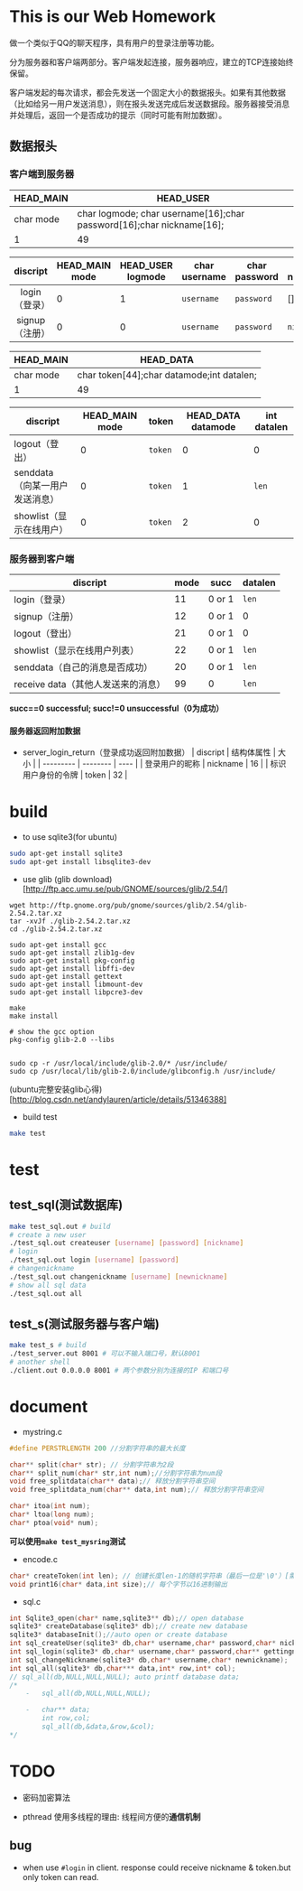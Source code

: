 # This is our Web Homework

做一个类似于QQ的聊天程序，具有用户的登录注册等功能。

分为服务器和客户端两部分。客户端发起连接，服务器响应，建立的TCP连接始终保留。

客户端发起的每次请求，都会先发送一个固定大小的数据报头。如果有其他数据（比如给另一用户发送消息），则在报头发送完成后发送数据段。服务器接受消息并处理后，返回一个是否成功的提示（同时可能有附加数据）。

## 数据报头

### 客户端到服务器

| HEAD_MAIN | HEAD_USER                                |
| --------- | ---------------------------------------- |
| char mode | char logmode; char username[16];char password[16];char nickname[16]; |
| 1         | 49                                       |

|  discript  | HEAD_MAIN mode | HEAD_USER logmode | char username | char password | char nickname |
| :--------: | -------------- | ----------------- | ------------- | ------------- | ------------- |
| login（登录）  | 0              | 1                 | `username`    | `password`    | []            |
| signup（注册） | 0              | 0                 | `username`    | `password`    | `nickname`    |


| HEAD_MAIN | HEAD_DATA                                |
| --------- | ---------------------------------------- |
| char mode | char token[44];char datamode;int datalen; |
| 1         | 49                                       |

| discript            | HEAD_MAIN mode | token   | HEAD_DATA datamode | int datalen |
| ------------------- | -------------- | ------- | ------------------ | ----------- |
| logout（登出）          | 0              | `token` | 0                  | 0           |
| senddata（向某一用户发送消息） | 0              | `token` | 1                  | `len`       |
| showlist（显示在线用户）    | 0              | `token` | 2                  | 0           |

### 服务器到客户端

| discript                | mode | succ   | datalen |
| ----------------------- | ---- | ------ | ------- |
| login（登录）               | 11   | 0 or 1 | `len`   |
| signup（注册）              | 12   | 0 or 1 | 0       |
| logout（登出）              | 21   | 0 or 1 | 0       |
| showlist（显示在线用户列表）      | 22   | 0 or 1 | `len`   |
| senddata（自己的消息是否成功）     | 20   | 0 or 1 | `len`   |
| receive data（其他人发送来的消息） | 99   | 0      | `len`   |
**succ==0 successful; succ!=0 unsuccessful（0为成功）**
#### 服务器返回附加数据
- server_login_return（登录成功返回附加数据）
| discript  | 结构体属性    | 大小   |
| --------- | -------- | ---- |
| 登录用户的昵称   | nickname | 16   |
| 标识用户身份的令牌 | token    | 32   |

# build

- to use sqlite3(for ubuntu)

```bash
sudo apt-get install sqlite3 
sudo apt-get install libsqlite3-dev
```

- use glib
  (glib download)[http://ftp.acc.umu.se/pub/GNOME/sources/glib/2.54/]

```
wget http://ftp.gnome.org/pub/gnome/sources/glib/2.54/glib-2.54.2.tar.xz
tar -xvJf ./glib-2.54.2.tar.xz
cd ./glib-2.54.2.tar.xz

sudo apt-get install gcc
sudo apt-get install zlib1g-dev
sudo apt-get install pkg-config
sudo apt-get install libffi-dev
sudo apt-get install gettext
sudo apt-get install libmount-dev
sudo apt-get install libpcre3-dev

make
make install

# show the gcc option 
pkg-config glib-2.0 --libs


sudo cp -r /usr/local/include/glib-2.0/* /usr/include/  
sudo cp /usr/local/lib/glib-2.0/include/glibconfig.h /usr/include/
```
(ubuntu完整安装glib心得)[http://blog.csdn.net/andylauren/article/details/51346388]

- build test

```bash
make test
```
# test

## test_sql(测试数据库)

```bash
make test_sql.out # build
# create a new user
./test_sql.out createuser [username] [password] [nickname]
# login 
./test_sql.out login [username] [password] 
# changenickname
./test_sql.out changenickname [username] [newnickname] 
# show all sql data
./test_sql.out all
```
## test_s(测试服务器与客户端)
```bash
make test_s # build 
./test_server.out 8001 # 可以不输入端口号，默认8001
# another shell
./client.out 0.0.0.0 8001 # 两个参数分别为连接的IP 和端口号
```

# document
- mystring.c

```c
#define PERSTRLENGTH 200 //分割字符串的最大长度

char** split(char* str); // 分割字符串为2段
char** split_num(char* str,int num);//分割字符串为num段
void free_splitdata(char** data);// 释放分割字符串空间
void free_splitdata_num(char** data,int num);// 释放分割字符串空间

char* itoa(int num);
char* ltoa(long num);
char* ptoa(void* num);
```
**可以使用`make test_mysring`测试**
- encode.c
```c
char* createToken(int len); // 创建长度len-1的随机字符串（最后一位是'\0'）[需要手工free]
void print16(char* data,int size);// 每个字节以16进制输出
```

- sql.c
```c
int Sqlite3_open(char* name,sqlite3** db);// open database
sqlite3* createDatabase(sqlite3* db);// create new database
sqlite3* databaseInit();//auto open or create database
int sql_createUser(sqlite3* db,char* username,char* password,char* nickname);
int sql_login(sqlite3* db,char* username,char* password,char** gettingnick);
int sql_changeNickname(sqlite3* db,char* username,char* newnickname);
int sql_all(sqlite3* db,char*** data,int* row,int* col);
// sql_all(db,NULL,NULL,NULL); auto printf database data;
/*
	-   sql_all(db,NULL,NULL,NULL);

	-   char** data;
		int row,col;
		sql_all(db,&data,&row,&col);
*/
```
# TODO

- 密码加密算法

- pthread 使用多线程的理由: 线程间方便的**通信机制**

## bug

- when use `#login` in client. response could receive nickname & token.but only token can read. 
